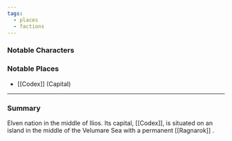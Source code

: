 ```yaml
---
tags:
  - places
  - factions
---
```

### Notable Characters


### Notable Places
- [[Codex]] (Capital)


___
### Summary
Elven nation in the middle of Ilios. Its capital, [[Codex]], is situated on an island in the middle of the Velumare Sea with a permanent [[Ragnarok]] . 